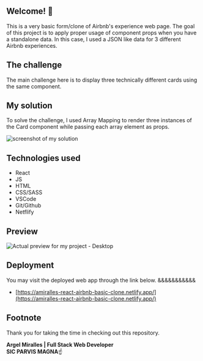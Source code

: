 ## Welcome! 👋

This is a very basic form/clone of Airbnb's experience web page. The goal of this project is to apply proper usage of component props when you have a standalone data. In this case, I used a JSON like data for 3 different Airbnb experiences.

## The challenge

The main challenge here is to display three technically different cards using the same component.

## My solution

To solve the challenge, I used Array Mapping to render three instances of the Card component while passing each array element as props.

![screenshot of my solution](https://i.ibb.co/jT7JTMP/mapreact.png)

## Technologies used

- React
- JS
- HTML
- CSS/SASS
- VSCode
- Git/Github
- Netflify

## Preview

![Actual preview for my project - Desktop](https://i.ibb.co/6DzHJkN/airbnb-clone-preview.png)

## Deployment

You may visit the deployed web app through the link below.
&&&&&&&&&&&

- [https://amiralles-react-airbnb-basic-clone.netlify.app/](https://amiralles-react-airbnb-basic-clone.netlify.app/)

## Footnote

Thank you for taking the time in checking out this repository.

**Argel Miralles | Full Stack Web Developer**<br>
**SIC PARVIS MAGNA**☝
